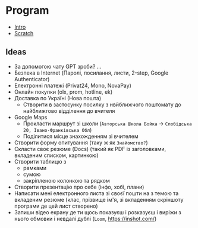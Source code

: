 # Program

- [Intro](./lessons/00-intro.md)
- [Scratch](./lessons/scratch.md)

## Ideas

- За допомогою чату GPT зроби? ...
- Безпека в Internet (Паролі, посилання, листи, 2-step, Google Authenticator)
- Електронні платежі (Privat24, Mono, NovaPay)
- Онлайн покупки (olx, prom, hotline, ek)
- Доставка по Україні (Нова пошта)
  - Створити в застосунку посилку з нвйближчого поштомату до найближгово відділення до вчителя
- Google Maps
  - Прокласти маршрут зі школи (`Авторська Школа Бойка` -> `Слобідська 20, Івано-Франківська Обл`)
  - Поділитися місце знахожденням зі вчителем
- Створити форму опитування (таку ж як `Знайомство?`)
- Скласти своє резюме (Docs) (такий як PDF із заголовками, вкладеним списком, картинкою)
- Створити таблицю з
  - рамками
  - сумою 
  - закріпленою колонкою та рядком
- Створити презентацію про себе (інфо, хобі, плани)
- Написати мені електронного листа зі своєї пошти на  з темою та вкладеним резюме (клас, прізвище ім'я, зі вкладенням скріншоту програми де цей лист створено)
- Запиши відео екрану де ти щось показуєш і розказуєш і виріжи з нього обмовки і невдалі дублі (`Loom`, https://inshot.com/)


